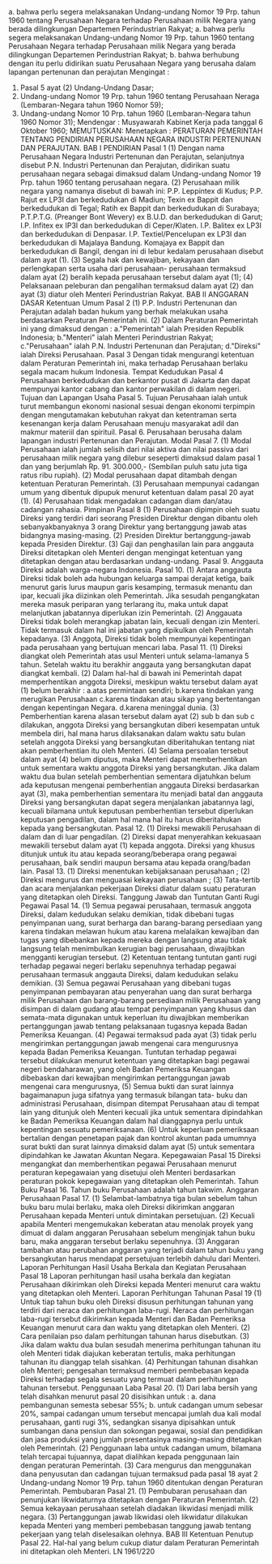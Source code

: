  a. bahwa perlu segera melaksanakan Undang-undang Nomor 19 Prp. tahun 1960 tentang Perusahaan Negara terhadap Perusahaan milik Negara yang berada dilingkungan Departemen Perindustrian Rakyat; a. bahwa perlu segera melaksanakan Undang-undang Nomor 19 Prp. tahun 1960 tentang Perusahaan Negara terhadap Perusahaan milik Negara yang berada dilingkungan Departemen Perindustrian Rakyat;
b. bahwa berhubung dengan itu perlu didirikan suatu Perusahaan Negara yang berusaha dalam lapangan pertenunan dan perajutan Mengingat :
1. Pasal 5 ayat (2) Undang-Undang Dasar;
2. Undang-undang Nomor 19 Prp. tahun 1960 tentang Perusahaan Neraga (Lembaran-Negara tahun 1960 Nomor 59);
3. Undang-undang Nomor 10 Prp. tahun 1960 (Lembaran-Negara tahun 1960 Nomor 31); Mendengar : Musyawarah Kabinet Kerja pada tanggal 6 Oktober 1960;
MEMUTUSKAN:
 Menetapkan : PERATURAN PEMERINTAH TENTANG PENDIRIAN PERUSAHAAN NEGARA INDUSTRI PERTENUNAN DAN PERAJUTAN. BAB I PENDIRIAN Pasal 1 (1) Dengan nama Perusahaan Negara Industri Pertenunan dan Perajutan, selanjutnya disebut P.N. Industri Pertenunan dan Perajutan, didirikan suatu perusahaan negara sebagai dimaksud dalam Undang-undang Nomor 19 Prp. tahun 1960 tentang perusahaan negara. (2) Perusahaan milik negara yang namanya disebut di bawah ini: P.P. Leppintex di Kudus; P.P. Rajut ex LP3I dan berkedudukan di Madiun; Texin ex Bappit dan berkedudukan di Tegal; Ratih ex Bappit dan berkedudukan di Surabaya; P.T.P.T.G. (Preanger Bont Wevery) ex B.U.D. dan berkedudukan di Garut; I.P. Infitex ex IP3I dan berkedudukan di Ceper/Klaten. I.P. Balitex ex LP3I dan berkedudukan di Denpasar. I.P. Textiel/Pencelupan ex LP3I dan berkedudukan di Majalaya Bandung. Komajaya ex Bappit dan berkedudukan di Bangil, dengan ini di lebur kedalam perusahaan disebut dalam ayat (1). (3) Segala hak dan kewajiban, kekayaan dan perlengkapan serta usaha dari perusahaan- perusahaan termaksud dalam ayat (2) beralih kepada perusahaan tersebut dalam ayat (1);
(4) Pelaksanaan peleburan dan pengalihan termaksud dalam ayat (2) dan ayat (3) diatur oleh Menteri Perindustrian Rakyat. BAB II ANGGARAN DASAR Ketentuan Umum Pasal 2 (1) P.P. Industri Pertenunan dan Perajutan adalah badan hukum yang berhak melakukan usaha berdasarkan Peraturan Pemerintah ini. (2) Dalam Peraturan Pemerintah ini yang dimaksud dengan :
a."Pemerintah" ialah Presiden Republik Indonesia;
b."Menteri" ialah Menteri Perindustrian Rakyat;
c."Perusahaan" ialah P.N. Industri Pertenunan dan Perajutan;
d."Direksi" ialah Direksi Perusahaan. Pasal 3 Dengan tidak mengurangi ketentuan dalam Peraturan Pemerintah ini, maka terhadap Perusahaan berlaku segala macam hukum Indonesia. Tempat Kedudukan Pasal 4 Perusahaan berkedudukan dan berkantor pusat di Jakarta dan dapat mempunyai kantor cabang dan kantor perwakilan di dalam negeri. Tujuan dan Lapangan Usaha Pasal 5. Tujuan Perusahaan ialah untuk turut membangun ekonomi nasional sesuai dengan ekonomi terpimpin dengan mengutamakan kebutuhan rakyat dan ketentraman serta kesenangan kerja dalam Perusahaan menuju masyarakat adil dan makmur materiil dan spirituil. Pasal 6. Perusahaan berusaha dalam lapangan industri Pertenunan dan Perajutan. Modal Pasal 7. (1) Modal Perusahaan ialah jumlah selisih dari nilai aktiva dan nilai passiva dari perusahaan milik negara yang dilebur seseperti dimaksud dalam pasal 1 dan yang berjumlah Rp. 91. 300.000,- (Sembilan puluh satu juta tiga ratus ribu rupiah). (2) Modal perusahaan dapat ditambah dengan ketentuan Peraturan Pemerintah. (3) Perusahaan mempunyai cadangan umum yang dibentuk dipupuk menurut ketentuan dalam pasal 20 ayat (1). (4) Perusahaan tidak mengadakan cadangan diam dan/atau cadangan rahasia. Pimpinan Pasal 8 (1) Perusahaan dipimpin oleh suatu Direksi yang terdiri dari seorang Presiden Direktur dengan dibantu oleh sebanyakbanyaknya 3 orang Direktur yang bertanggung jawab atas bidangnya masing-masing. (2) Presiden Direktur bertanggung-jawab kepada Presiden Direktur. (3) Gaji dan penghasilan lain para anggauta Direksi ditetapkan oleh Menteri dengan mengingat ketentuan yang ditetapkan dengan atau berdasarkan undang-undang. Pasal 9. Anggauta Direksi adalah warga-negara Indonesia. Pasal 10. (1) Antara anggauta Direksi tidak boleh ada hubungan keluarga sampai derajat ketiga, baik menurut garis lurus maupun garis kesamping, termasuk menantu dan ipar, kecuali jika diizinkan oleh Pemerintah. Jika sesudah pengangkatan mereka masuk periparan yang terlarang itu, maka untuk dapat melanjutkan jabatannya diperlukan izin Pemerintah. (2) Anggauata Direksi tidak boleh merangkap jabatan lain, kecuali dengan izin Menteri. Tidak termasuk dalam hal ini jabatan yang dipikulkan oleh Pemerintah kepadanya. (3) Anggota, Direksi tidak boleh mempunyai kepentingan pada perusahaan yang bertujuan mencari laba. Pasal 11. (1) Direksi diangkat oleh Pemerintah atas usul Menteri untuk selama-lamanya 5 tahun. Setelah waktu itu berakhir anggauta yang bersangkutan dapat diangkat kembali. (2) Dalam hal-hal di bawah ini Pemerintah dapat memperhentikan anggota Direksi, meskipun waktu tersebut dalam ayat (1) belum berakhir :
a.atas permintaan sendiri;
b.karena tindakan yang merugikan Perusahaan c.karena tindakan atau sikap yang bertentangan dengan kepentingan Negara. d.karena meninggal dunia. (3) Pemberhentian karena alasan tersebut dalam ayat (2) sub b dan sub c dilakukan, anggota Direksi yang bersangkutan diberi kesempatan untuk membela diri, hal mana harus dilaksanakan dalam waktu satu bulan setelah anggota Direksi yang bersangkutan diberitahukan tentang niat akan pemberhentian itu oleh Menteri. (4) Selama persoalan tersebut dalam ayat (4) belum diputus, maka Menteri dapat memberhentikan untuk sementara waktu anggota Direksi yang bersangkutan. Jika dalam waktu dua bulan setelah pemberhentian sementara dijatuhkan belum ada keputusan mengenai pemberhentian anggauta Direksi berdasarkan ayat (3), maka pemberhentian sementara itu menjadi batal dan anggauta Direksi yang bersangkutan dapat segera menjalankan jabatannya lagi, kecuali bilamana untuk keputusan pemberhentian tersebut diperlukan keputusan pengadilan, dalam hal mana hal itu harus diberitahukan kepada yang bersangkutan. Pasal 12. (1) Direksi mewakili Perusahaan di dalam dan di luar pengadilan. (2) Direksi dapat menyerahkan kekuasaan mewakili tersebut dalam ayat (1) kepada anggota. Direksi yang khusus ditunjuk untuk itu atau kepada seorang/beberapa orang pegawai perusahaan, baik sendiri maupun bersama atau kepada orang/badan lain. Pasal 13. (1) Direksi menentukan kebijaksanaan perusahaan ;
(2) Direksi mengurus dan menguasai kekayaan perusahaan ;
(3) Tata-tertib dan acara menjalankan pekerjaan Direksi diatur dalam suatu peraturan yang ditetapkan oleh Direksi. Tanggung Jawab dan Tuntutan Ganti Rugi Pegawai Pasal 14. (1) Semua pegawai perusahaan, termasuk anggota Direksi, dalam kedudukan selaku demikian, tidak dibebani tugas penyimpanan uang, surat berharga dan barang-barang persediaan yang karena tindakan melawan hukum atau karena melalaikan kewajiban dan tugas yang dibebankan kepada mereka dengan langsung atau tidak langsung telah menimbulkan kerugian bagi perusahaan, diwajibkan mengganti kerugian tersebut. (2) Ketentuan tentang tuntutan ganti rugi terhadap pegawai negeri berlaku sepenuhnya terhadap pegawai perusahaan termasuk anggauta Direksi, dalam kedudukan selaku demikian. (3) Semua pegawai Perusahaan yang dibebani tugas penyimpanan pembayaran atau penyerahan uang dan surat berharga milik Perusahaan dan barang-barang persediaan milik Perusahaan yang disimpan di dalam gudang atau tempat penyimpanan yang khusus dan semata-mata digunakan untuk keperluan itu diwajibkan memberikan pertanggungan jawab tentang pelaksanaan tugasnya kepada Badan Pemeriksa Keuangan. (4) Pegawai termaksud pada ayat (3) tidak perlu mengirimkan pertanggungan jawab mengenai cara mengurusnya kepada Badan Pemeriksa Keuangan. Tuntutan terhadap pegawai tersebut dilakukan menurut ketentuan yang ditetapkan bagi pegawai negeri bendaharawan, yang oleh Badan Pemeriksa Keuangan dibebaskan dari kewajiban mengirimkan pertanggungan jawab mengenai cara mengurusnya, (5) Semua bukti dan surat lainnya bagaimanapun juga sifatnya yang termasuk bilangan tata- buku dan administrasi Perusahaan, disimpan ditempat Perusahaan atau di tempat lain yang ditunjuk oleh Menteri kecuali jika untuk sementara dipindahkan ke Badan Pemeriksa Keuangan dalam hal dianggapnya perlu untuk kepentingan sesuatu pemeriksanaan. (6) Untuk keperluan pemeriksaan bertalian dengan penetapan pajak dan kontrol akuntan pada umumnya surat bukti dan surat lainnya dimaksid dalam ayat (5) untuk sementara dipindahkan ke Jawatan Akuntan Negara. Kepegawaian Pasal 15 Direksi mengangkat dan memberhentikan pegawai Perusahaan menurut peraturan kepegawaian yang disetujui oleh Menteri berdasarkan peraturan pokok kepegawaian yang ditetapkan oleh Pemerintah. Tahun Buku Pasal 16. Tahun buku Perusahaan adalah tahun takwim. Anggaran Perusahaan Pasal 17. (1) Selambat-lambatnya tiga bulan sebelum tahun buku baru mulai berlaku, maka oleh Direksi dikirimkan anggaran Perusahaan kepada Menteri untuk dimintakan persetujuan. (2) Kecuali apabila Menteri mengemukakan keberatan atau menolak proyek yang dimuat di dalam anggaran Perusahaan sebelum menginjak tahun buku baru, maka anggaran tersebut berlaku sepenuhnya. (3) Anggaran tambahan atau perubahan anggaran yang terjadi dalam tahun buku yang bersangkutan harus mendapat persetujuan terlebih dahulu dari Menteri. Laporan Perhitungan Hasil Usaha Berkala dan Kegiatan Perusahaan Pasal 18 Laporan perhitungan hasil usaha berkala dan kegiatan Perusahaan dikirimkan oleh Direksi kepada Menteri menurut cara waktu yang ditetapkan oleh Menteri. Laporan Perhitungan Tahunan Pasal 19 (1) Untuk tiap tahun buku oleh Direksi disusun perhitungan tahunan yang terdiri dari neraca dan perhitungan laba-rugi. Neraca dan perhitungan laba-rugi tersebut dikirimkan kepada Menteri dan Badan Pemeriksa Keuangan menurut cara dan waktu yang ditetapkan oleh Menteri. (2) Cara penilaian pso dalam perhitungan tahunan harus disebutkan. (3) Jika dalam waktu dua bulan sesudah menerima perhitungan tahunan itu oleh Menteri tidak diajukan keberatan tertulis, maka perhitungan tahunan itu dianggap telah sisahkan. (4) Perhitungan tahunan disahkan oleh Menteri; pengesahan termaksud memberi pembebasan kepada Direksi terhadap segala sesuatu yang termuat dalam perhitungan tahunan tersebut. Penggunaan Laba Pasal 20. (1) Dari laba bersih yang telah disahkan menurut pasal 20 disisihkan untuk :
a. dana pembangunan semesta sebesar 55%;
b. untuk cadangan umum sebesar 20%, sampai cadangan umum tersebut mencapai jumlah dua kali modal perusahaan, ganti rugi 3%, sedangkan sisanya dipisahkan untuk sumbangan dana pensiun dan sokongan pegawai, sosial dan pendidikan dan jasa produksi yang jumlah presentasinya masing-masing ditetapkan oleh Pemerintah. (2) Penggunaan laba untuk cadangan umum, bilamana telah tercapai tujuannya, dapat dialihkan kepada penggunaan lain dengan peraturan Pemerintah. (3) Cara mengurus dan menggunakan dana penyusutan dan cadangan tujuan termaksud pada pasal 18 ayat 2 Undang-undang Nomor 19 Prp. tahun 1960 ditentukan dengan Peraturan Pemerintah. Pembubaran Pasal 21. (1) Pembubaran perusahaan dan penunjukan likwidaturnya ditetapkan dengan Peraturan Pemerintah. (2) Semua kekayaan perusahaan setelah diadakan likwidasi menjadi milik negara. (3) Pertanggungan jawab likwidasi oleh likwidatur dilakukan kepada Menteri yang memberi pembebasan tanggung jawab tentang pekerjaan yang telah diselesaikan olehnya. BAB III Ketentuan Penutup Pasal 22. Hal-hal yang belum cukup diatur dalam Peraturan Pemerintah ini ditetapkan oleh Menteri. LN 1961/220